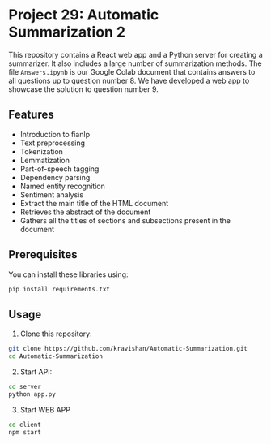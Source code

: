 # Project 29: Automatic Summarization 2

This repository contains a React web app and a Python server for creating a summarizer. It also includes a large number of summarization methods. The file `Answers.ipynb` is our Google Colab document that contains answers to all questions up to question number 8. We have developed a web app to showcase the solution to question number 9.

## Features

* Introduction to fianlp
* Text preprocessing
* Tokenization
* Lemmatization
* Part-of-speech tagging
* Dependency parsing
* Named entity recognition
* Sentiment analysis
* Extract the main title of the HTML document
* Retrieves the abstract of the document
* Gathers all the titles of sections and subsections present in the document

## Prerequisites

You can install these libraries using:

```bash
pip install requirements.txt
```

## Usage

1. Clone this repository:
```bash
git clone https://github.com/kravishan/Automatic-Summarization.git
cd Automatic-Summarization
```

2. Start API:
```bash
cd server
python app.py
```
3. Start WEB APP
```bash
cd client
npm start
```






   

